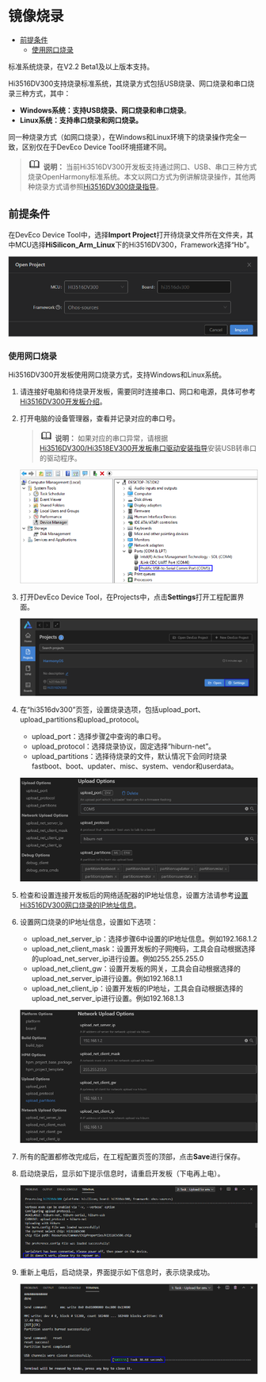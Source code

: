 # 镜像烧录<a name="ZH-CN_TOPIC_0000001153557088"></a>

-   [前提条件](#section232415263110)
    -   [使用网口烧录](#section998903784810)


标准系统烧录，在V2.2 Beta1及以上版本支持。

Hi3516DV300支持烧录标准系统，其烧录方式包括USB烧录、网口烧录和串口烧录三种方式，其中：

-   **Windows系统：支持USB烧录、网口烧录和串口烧录**。
-   **Linux系统：支持串口烧录和网口烧录。**

同一种烧录方式（如网口烧录），在Windows和Linux环境下的烧录操作完全一致，区别仅在于DevEco Device Tool环境搭建不同。

>![](../public_sys-resources/icon-note.gif) **说明：** 
>当前Hi3516DV300开发板支持通过网口、USB、串口三种方式烧录OpenHarmony标准系统。本文以网口方式为例讲解烧录操作，其他两种烧录方式请参照[Hi3516DV300烧录指导](https://device.harmonyos.com/cn/docs/ide/user-guides/hi3516_upload-0000001052148681)。

## 前提条件<a name="section232415263110"></a>

在DevEco Device Tool中，选择**Import Project**打开待烧录文件所在文件夹，其中MCU选择**HiSilicon\_Arm\_Linux**下的Hi3516DV300，Framework选择“Hb”。

![](figure/hisilicon-arm-linux.png)

### 使用网口烧录<a name="section998903784810"></a>

Hi3516DV300开发板使用网口烧录方式，支持Windows和Linux系统。

1.  请连接好电脑和待烧录开发板，需要同时连接串口、网口和电源，具体可参考[Hi3516DV300开发板介绍](https://device.harmonyos.com/cn/docs/start/introduce/oem_minitinier_des_3516-0000001152041033)。
2.  <a name="zh-cn_topic_0000001056443961_li1050616379507"></a>打开电脑的设备管理器，查看并记录对应的串口号。

    >![](../public_sys-resources/icon-note.gif) **说明：** 
    >如果对应的串口异常，请根据[Hi3516DV300/Hi3518EV300开发板串口驱动安装指导](https://device.harmonyos.com/cn/docs/ide/user-guides/hi3516_hi3518-drivers-0000001050743695)安装USB转串口的驱动程序。

    ![](figure/record-the-serial-port-number-1.png)

3.  打开DevEco Device Tool，在Projects中，点击**Settings**打开工程配置界面。

    ![](figure/settings.png)

4.  在“hi3516dv300”页签，设置烧录选项，包括upload\_port、upload\_partitions和upload\_protocol。

    -   upload\_port：选择步骤[2](#zh-cn_topic_0000001056443961_li1050616379507)中查询的串口号。
    -   upload\_protocol：选择烧录协议，固定选择“hiburn-net”。
    -   upload\_partitions：选择待烧录的文件，默认情况下会同时烧录fastboot、boot、updater、misc、system、vendor和userdata。

    ![](figure/upload-options-26.png)

5.  检查和设置连接开发板后的网络适配器的IP地址信息，设置方法请参考[设置Hi3516DV300网口烧录的IP地址信息](https://device.harmonyos.com/cn/docs/ide/user-guides/set_ipaddress-0000001141825075)。
6.  设置网口烧录的IP地址信息，设置如下选项：

    -   upload\_net\_server\_ip：选择步骤6中设置的IP地址信息。例如192.168.1.2
    -   upload\_net\_client\_mask：设置开发板的子网掩码，工具会自动根据选择的upload\_net\_server\_ip进行设置。例如255.255.255.0
    -   upload\_net\_client\_gw：设置开发板的网关，工具会自动根据选择的upload\_net\_server\_ip进行设置。例如192.168.1.1
    -   upload\_net\_client\_ip：设置开发板的IP地址，工具会自动根据选择的upload\_net\_server\_ip进行设置。例如192.168.1.3

    ![](figure/ip-address-information.png)

7.  所有的配置都修改完成后，在工程配置页签的顶部，点击**Save**进行保存。
8.  启动烧录后，显示如下提示信息时，请重启开发板（下电再上电）。

    ![](figure/restart-the-development-board-2.png)

9.  重新上电后，启动烧录，界面提示如下信息时，表示烧录成功。

    ![](figure/burning-succeeded-3.png)


